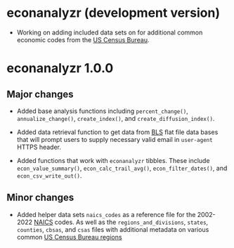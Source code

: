 # econanalyzr (development version)

* Working on adding included data sets on for additional common economic codes
from the [US Census Bureau](https://www.census.gov/library/reference/code-lists.html).

# econanalyzr 1.0.0

## Major changes

* Added base analysis functions including `percent_change()`, `annualize_change()`,
`create_index()`, and `create_diffusion_index()`.

* Added data retrieval function to get data from [BLS](https://www.bls.gov/) flat file data bases
that will prompt users to supply necessary valid email in `user-agent` HTTPS header.

* Added functions that work with `econanalyzr` tibbles. These include `econ_value_summary()`,
`econ_calc_trail_avg()`, `econ_filter_dates()`, and `econ_csv_write_out()`.

## Minor changes

* Added helper data sets `naics_codes` as a reference file for the 2002-2022 [NAICS](https://www.census.gov/naics/?48967) codes.
As well as the `regions_and_divisions`, `states`, `counties`, `cbsas`, and `csas` files with additional metadata on various common
[US Census Bureau regions](https://www.census.gov/programs-surveys/geography/guidance.html)

